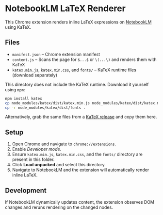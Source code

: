 # NotebookLM LaTeX Renderer

This Chrome extension renders inline LaTeX expressions on [NotebookLM](https://notebooklm.google.com/) using KaTeX.

## Files

- `manifest.json` – Chrome extension manifest
- `content.js` – Scans the page for `$...$` or `\(...\)` and renders them with KaTeX
- `katex.min.js`, `katex.min.css`, and `fonts/` – KaTeX runtime files (download separately)

This directory does not include the KaTeX runtime. Download it yourself using `npm`:

```bash
npm install katex
cp node_modules/katex/dist/katex.min.js node_modules/katex/dist/katex.min.css -t .
cp -r node_modules/katex/dist/fonts .
```

Alternatively, grab the same files from a [KaTeX release](https://github.com/KaTeX/KaTeX/releases) and copy them here.

## Setup

1. Open Chrome and navigate to `chrome://extensions`.
2. Enable *Developer mode*.
3. Ensure `katex.min.js`, `katex.min.css`, and the `fonts/` directory are present in this folder.
4. Click **Load unpacked** and select this directory.
5. Navigate to NotebookLM and the extension will automatically render inline LaTeX.

## Development

If NotebookLM dynamically updates content, the extension observes DOM changes and reruns rendering on the changed nodes.
